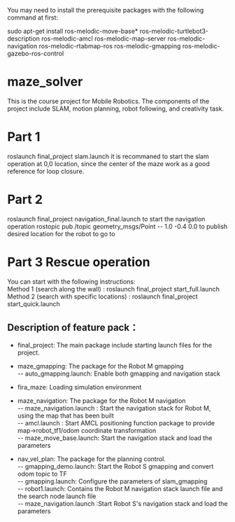 You may need to install the prerequisite packages with the following command at first:  

sudo apt-get install ros-melodic-move-base* ros-melodic-turtlebot3-description ros-melodic-amcl ros-melodic-map-server ros-melodic-navigation ros-melodic-rtabmap-ros ros-melodic-gmapping ros-melodic-gazebo-ros-control

# maze_solver
This is the course project for Mobile Robotics. 
The components of the project include SLAM, motion planning, robot following, and creativity task. 

# Part 1
roslaunch final_project slam.launch 
it is recommaned to start the slam operation at 0,0 location, since the center of the maze work as a good reference for loop closure.

# Part 2
roslaunch final_project navigation_final.launch 
to start the navigation operation
rostopic pub /topic geometry_msgs/Point -- 1.0 -0.4 0.0 
to publish desired location for the robot to go to

# Part 3 Rescue operation
You can start with the following instructions:  
Method 1 (search along the wall) : roslaunch final_project start_full.launch   
Method 2 (search with specific locations) : roslaunch final_project start_quick.launch   

## Description of feature pack：
- final_project: The main package include starting launch files for the project.  
  
- maze_gmapping: The package for the Robot M gmapping  
-- auto_gmapping.launch: Enable both gmapping and navigation stack  

- fira_maze: Loading simulation environment  
  
- maze_navigation: The package for the Robot M navigation  
-- maze_navigation.launch : Start the navigation stack for Robot M, using the map that has been built  
-- amcl.launch : Start AMCL positioning function package to provide map->robot_tf1/odom coordinate transformation  
-- maze_move_base.launch: Start the navigation stack and load the parameters  
  
- nav_vel_plan: The package for the planning control.  
-- gmapping_demo.launch: Start the Robot S gmapping and convert odom topic to TF  
-- gmapping.launch: Configure the parameters of slam_gmapping  
-- robot1.launch: Contains the Robot M navigation stack launch file and the search node launch file  
-- maze_navigation.launch :Start Robot S's navigation stack and load the parameters  
                         
